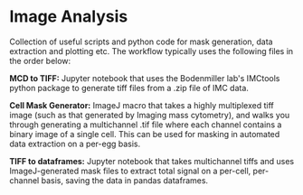 # Image Analysis
Collection of useful scripts and python code for mask generation, data extraction and plotting etc. The workflow typically uses the following files in the order below:

**MCD to TIFF:** Jupyter notebook that uses the Bodenmiller lab's IMCtools python package to generate tiff files from a .zip file of IMC data. 

**Cell Mask Generator:** ImageJ macro that takes a highly multiplexed tiff image (such as that generated by Imaging mass cytometry), and walks you through generating a multichannel .tif file where each channel contains a binary image of a single cell. This can be used for masking in automated data extraction on a per-egg basis.

**TIFF to dataframes:** Jupyter notebook that takes multichannel tiffs and uses ImageJ-generated mask files to extract total signal on a per-cell, per-channel basis, saving the data in pandas dataframes.
